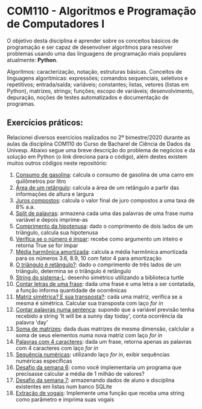 # COM110 - Algoritmos e Programação de Computadores I

O objetivo desta disciplina é aprender sobre os conceitos básicos de programação e ser capaz de desenvolver algoritmos para resolver problemas usando uma das linguagens de programação mais populares atualmente: **Python**.

Algoritmos: caracterização, notação, estruturas básicas. Conceitos de linguagens algorítmicas: expressões; comandos sequenciais, seletivos e repetitivos; entrada/saída; variáveis; constantes; listas, vetores (listas em Python), matrizes, strings; funções; escopo de variáveis; desenvolvimento, depuração, noções de testes automatizados e documentação de programas.

## Exercícios práticos:

Relacionei diversos exercícios realizados no 2º bimestre/2020 durante as aulas da disciplina COM110 do Curso de Bacharel de Ciência de Dados da Univesp. Abaixo segue uma breve descrição do problema de negócios e da solução em Python (o link direciona para o código), além destes existem muitos outros códigos neste repositório:

1. [Consumo de gasolina](Sem2-ActiveCode_ex_2_10.py): calcula o consumo de gasolina de uma carro em quilômetros por litro
2. [Área de um retângulo](Sem2-ActiveCode_ex_2_9.py): calcula a área de um retângulo a partir das informações de altura e largura
3. [Juros compostos](Sem2-ActiveCode_ex_2_7.py): calcula o valor final de juro compostos a uma taxa de 8% a.a.
4. [Split de palavras](Sem2-ActiveCode_ex_2_5.py): armazena cada uma das palavras de uma frase numa variável e depois imprime-as
5. [Comprimento da hipotenusa](Sem2-ActiveCode_scratch_6_4.py): dado o comprimento de dois lados de um triângulo, calcula sua hipotenusa
6. [Verifica se o número é ímpar](Sem2-ActiveCode_ex_6_8.py): recebe como argumento um inteiro e retorna True se for ímpar
7. [Média harmônica amortizada](MediaHarmonicaAmortizada.py): calcula a média harmônica amortizada para os números 3.6, 8.9, 10 com fator 4 para amortização
8. [O triângulo é retângulo?](Sem2-ActiveCode_ex_6_11.py): dado o comprimento de três lados de um triângulo, determina se o triângulo é retângulo
9. [String do sistema-L](Sem2-ActiveCode_strings_lys2.py): desenho simétrico utilizando a biblioteca turtle
10. [Contar letras de uma frase](contar_letras.py): dada uma frase e uma letra a ser contatada, a função informa quantidade de ocorrênicas
11. [Matriz simétrica? E sua transposta?](Aula20_Lista_multidimensional.py): cada uma matriz, verifica se a mesma é simétrica. Calcular sua transposta com laço _for in_
12. [Contar palavras numa sentença](Sem7-ex4_2.py): supondo que a variável previsão tenha recebido a string 'It will be a sunny day today', conta ocorrência da palavra 'day'
13. [Soma de matrizes](Sem7-ex5_9.py): dada duas matrizes de mesma dimensão, calclular a soma de seus elementos numa nova matriz com laço _for in_
14. [Palavras com 4 caracteres](Sem6-ex3_5.py): dada um frase, retorna apenas as palavras com 4 caracteres com laço _for in_
15. [Sequência numéricas](Sem6-ex3_7.py): utilizando laço _for in_, exibir sequências numéricas específicas
16. [Desafio da semana 6](Sem6-Desafio.py): como você implementaria um programa que precisasse calcular a média de 1 milhão de valores? 
17. [Desafio da semana 7](Sem7-Desafio.py): armazenando dados de aluno e disciplina existentes em listas num banco SQLite
18. [Extração de vogais](Prova_3.py): Implemente uma função que receba uma string como parâmetro e imprima suas vogais
